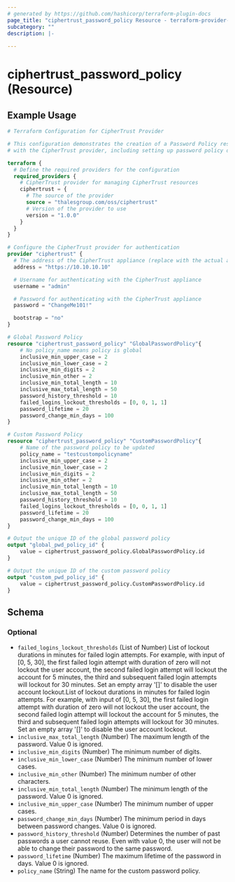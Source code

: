 ```yaml
---
# generated by https://github.com/hashicorp/terraform-plugin-docs
page_title: "ciphertrust_password_policy Resource - terraform-provider-ciphertrust"
subcategory: ""
description: |-
  
---
```


# ciphertrust_password_policy (Resource)



## Example Usage

```terraform
# Terraform Configuration for CipherTrust Provider

# This configuration demonstrates the creation of a Password Policy resource
# with the CipherTrust provider, including setting up password policy details.

terraform {
  # Define the required providers for the configuration
  required_providers {
    # CipherTrust provider for managing CipherTrust resources
    ciphertrust = {
      # The source of the provider
      source = "thalesgroup.com/oss/ciphertrust"
      # Version of the provider to use
      version = "1.0.0"
    }
  }
}

# Configure the CipherTrust provider for authentication
provider "ciphertrust" {
  # The address of the CipherTrust appliance (replace with the actual address)
  address = "https://10.10.10.10"

  # Username for authenticating with the CipherTrust appliance
  username = "admin"

  # Password for authenticating with the CipherTrust appliance
  password = "ChangeMe101!"

  bootstrap = "no"
}

# Global Password Policy
resource "ciphertrust_password_policy" "GlobalPasswordPolicy"{
    # No policy_name means policy is global
    inclusive_min_upper_case = 2
    inclusive_min_lower_case = 2
    inclusive_min_digits = 2
    inclusive_min_other = 2
    inclusive_min_total_length = 10
    inclusive_max_total_length = 50
    password_history_threshold = 10
    failed_logins_lockout_thresholds = [0, 0, 1, 1]
    password_lifetime = 20
    password_change_min_days = 100
}

# Custom Password Policy
resource "ciphertrust_password_policy" "CustomPasswordPolicy"{
    # Name of the password policy to be updated
    policy_name = "testcustompolicyname"
    inclusive_min_upper_case = 2
    inclusive_min_lower_case = 2
    inclusive_min_digits = 2
    inclusive_min_other = 2
    inclusive_min_total_length = 10
    inclusive_max_total_length = 50
    password_history_threshold = 10
    failed_logins_lockout_thresholds = [0, 0, 1, 1]
    password_lifetime = 20
    password_change_min_days = 100
}

# Output the unique ID of the global password policy
output "global_pwd_policy_id" {
    value = ciphertrust_password_policy.GlobalPasswordPolicy.id
}

# Output the unique ID of the custom password policy
output "custom_pwd_policy_id" {
    value = ciphertrust_password_policy.CustomPasswordPolicy.id
}
```

<!-- schema generated by tfplugindocs -->
## Schema

### Optional

- `failed_logins_lockout_thresholds` (List of Number) List of lockout durations in minutes for failed login attempts. For example, with input of [0, 5, 30], the first failed login attempt with duration of zero will not lockout the user account, the second failed login attempt will lockout the account for 5 minutes, the third and subsequent failed login attempts will lockout for 30 minutes. Set an empty array '[]' to disable the user account lockout.List of lockout durations in minutes for failed login attempts. For example, with input of [0, 5, 30], the first failed login attempt with duration of zero will not lockout the user account, the second failed login attempt will lockout the account for 5 minutes, the third and subsequent failed login attempts will lockout for 30 minutes. Set an empty array '[]' to disable the user account lockout.
- `inclusive_max_total_length` (Number) The maximum length of the password. Value 0 is ignored.
- `inclusive_min_digits` (Number) The minimum number of digits.
- `inclusive_min_lower_case` (Number) The minimum number of lower cases.
- `inclusive_min_other` (Number) The minimum number of other characters.
- `inclusive_min_total_length` (Number) The minimum length of the password. Value 0 is ignored.
- `inclusive_min_upper_case` (Number) The minimum number of upper cases.
- `password_change_min_days` (Number) The minimum period in days between password changes. Value 0 is ignored.
- `password_history_threshold` (Number) Determines the number of past passwords a user cannot reuse. Even with value 0, the user will not be able to change their password to the same password.
- `password_lifetime` (Number) The maximum lifetime of the password in days. Value 0 is ignored.
- `policy_name` (String) The name for the custom password policy.
